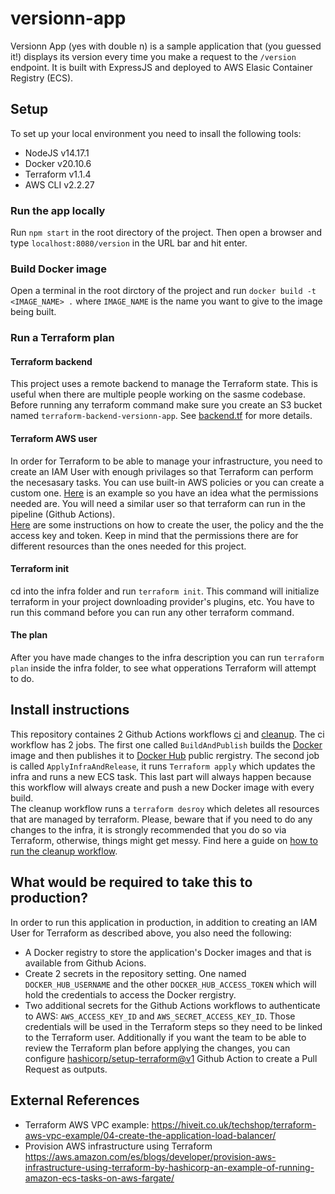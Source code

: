 # versionn-app
Versionn App (yes with double n) is a sample application that (you guessed it!) displays its version every time you make a request to the `/version` endpoint. It is built with ExpressJS and deployed to AWS Elasic Container Registry (ECS).


## Setup
To set up your local environment you need to insall the following tools:
* NodeJS v14.17.1
* Docker v20.10.6
* Terraform v1.1.4
* AWS CLI v2.2.27

### Run the app locally
Run `npm start` in the root directory of the project. Then open a browser and type `localhost:8080/version` in the URL bar and hit enter.

### Build Docker image
Open a terminal in the root dirctory of the project and run `docker build -t <IMAGE_NAME> .` where `IMAGE_NAME` is the name you want to give to the image being built.

### Run a Terraform plan
#### Terraform backend
This project uses a remote backend to manage the Terraform state. This is useful when there are multiple people working on the sasme codebase. Before running any terraform command make sure you create an S3 bucket named `terraform-backend-versionn-app`. See [backend.tf](infra/backend.tf) for more details.

#### Terraform AWS user
In order for Terraform to be able to manage your infrastructure, you need to create an IAM User with enough privilages so that Terraform can perform the necesasary tasks. You can use built-in AWS policies or you can create a custom one. [Here](docs/terraform-iam-policy.json) is an example so you have an idea what the permissions needed are. You will need a similar user so that terraform can run in the pipeline (Github Actions).<br/>
[Here](https://github.com/acll19/terraform-eks-example#11-create-a-new-iam-policy) are some instructions on how to create the user, the policy and the the access key and token. Keep in mind that the permissions there are for different resources than the ones needed for this project.

#### Terraform init
cd into the infra folder and run `terraform init`. This command will initialize terraform in your project downloading provider's plugins, etc. You have to run this command before you can run any other terraform command.

#### The plan
After you have made changes to the infra description you can run `terraform plan` inside the infra folder, to see what opperations Terraform will attempt to do.

## Install instructions
This repository containes 2 Github Actions workflows [ci](.github/workflows/pipeline.yml) and [cleanup](.github/workflows/clean-up.yml). 
The ci workflow has 2 jobs. The first one called `BuildAndPublish` builds the [Docker](https://www.docker.com/) image and then publishes it to [Docker Hub](https://hub.docker.com/) public rergistry. The second job is called `ApplyInfraAndRelease`, it runs `Terraform apply` which updates the infra and runs a new ECS task. This last part will always happen because this workflow will always create and push a new Docker image with every build.<br/>
The cleanup workflow runs a `terraform desroy` which deletes all resources that are managed by terraform. Please, beware that if you need to do any changes to the infra, it is strongly recommended that you do so via Terraform, otherwise, things might get messy. Find here a guide on [how to run the cleanup workflow](https://docs.github.com/en/actions/managing-workflow-runs/manually-running-a-workflow).


## What would be required to take this to production?
In order to run this application in production, in addition to creating an IAM User for Terraform as described above, you also need the following:

* A Docker registry to store the application's Docker images and that is available from Github Acions.
* Create 2 secrets in the repository setting. One named `DOCKER_HUB_USERNAME` and the other `DOCKER_HUB_ACCESS_TOKEN` which will hold the credentials to access the Docker rergistry.
* Two additional secrets for the Github Actions workflows to authenticate to AWS: `AWS_ACCESS_KEY_ID` and `AWS_SECRET_ACCESS_KEY_ID`. Those credentials will be used in the Terraform steps so they need to be linked to the Terraform user.
Additionally if you want the team to be able to review the Terraform plan before applying the changes, you can configure [hashicorp/setup-terraform@v1](https://github.com/hashicorp/setup-terraform#usage) Github Action to create a Pull Request as outputs.

## External References
* Terraform AWS VPC example: https://hiveit.co.uk/techshop/terraform-aws-vpc-example/04-create-the-application-load-balancer/
* Provision AWS infrastructure using Terraform https://aws.amazon.com/es/blogs/developer/provision-aws-infrastructure-using-terraform-by-hashicorp-an-example-of-running-amazon-ecs-tasks-on-aws-fargate/
